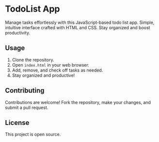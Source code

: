 # TodoList App

Manage tasks effortlessly with this JavaScript-based todo list app. Simple, intuitive interface crafted with HTML and CSS. Stay organized and boost productivity.

## Usage

1. Clone the repository.
2. Open `index.html` in your web browser.
3. Add, remove, and check off tasks as needed.
4. Stay organized and productive!

## Contributing

Contributions are welcome! Fork the repository, make your changes, and submit a pull request.

## License

This project is open source.
